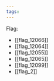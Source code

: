 ```yaml
---
tags:
---
```

Flag:
- [[flag_12066]]
- [[flag_12064]]
- [[flag_12055]]
- [[flag_12065]]
- [[flag_12099]]
- [[flag_2]]

